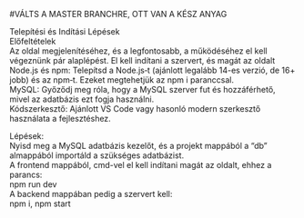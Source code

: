 #VÁLTS A MASTER BRANCHRE, OTT VAN A KÉSZ ANYAG

Telepítési és Indítási Lépések <br>
Előfeltételek <br>
Az oldal megjelenítéséhez, és a legfontosabb, a működéséhez el kell végeznünk pár alaplépést. El kell indítani a szervert, és magát az oldalt <br>
Node.js és npm: Telepítsd a Node.js‑t (ajánlott legalább 14-es verzió, de 16+ jobb) és az npm‑t. Ezeket megtehetjük az npm i paranccsal. <br>
MySQL: Győződj meg róla, hogy a MySQL szerver fut és hozzáférhető, mivel az adatbázis ezt fogja használni. <br>
Kódszerkesztő: Ajánlott VS Code vagy hasonló modern szerkesztő használata a fejlesztéshez. <br>

 Lépések: <br>
Nyisd meg a MySQL adatbázis kezelőt, és a projekt mappából a “db” almappából importáld a szükséges adatbázist. <br>
A frontend mappából, cmd-vel el kell indítani magát az oldalt, ehhez a parancs: <br>
npm run dev <br>
A backend mappában pedig a szervert kell: <br>
 npm i, npm start <br>
